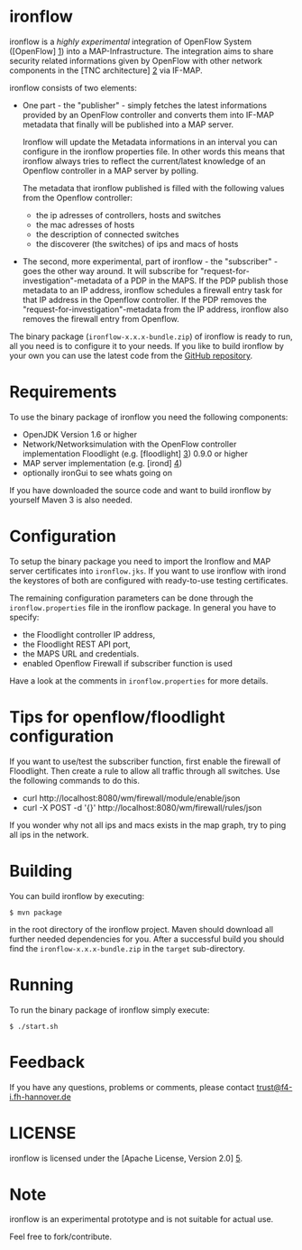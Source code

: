 ironflow
=======

ironflow is a *highly experimental* integration of OpenFlow
System ([OpenFlow] [1]) into a MAP-Infrastructure. The integration
aims to share security related informations given by OpenFlow
with other network components in the [TNC architecture] [2]
via IF-MAP.

ironflow consists of two elements:

* One part - the "publisher" - simply fetches the latest informations provided by
  an OpenFlow controller and converts them into IF-MAP metadata that finally will
  be published into a MAP server.
  
  Ironflow will update the Metadata informations in an interval you can configure
  in the ironflow properties file. 
  In other words this means that ironflow always tries to reflect the current/latest
  knowledge of an Openflow controller in a MAP server by polling.
  
  The metadata that ironflow published is filled with the following
  values from the Openflow controller:
  - the ip adresses of controllers, hosts and switches
  - the mac adresses of hosts
  - the description of connected switches 
  - the discoverer (the switches) of ips and macs of hosts

* The second, more experimental, part of ironflow - the "subscriber" - goes the
  other way around.
  It will subscribe for "request-for-investigation"-metadata of a PDP in the MAPS.
  If the PDP publish those metadata to an IP address, ironflow schedules a firewall
  entry task for that IP address in the Openflow controller.
  If the PDP removes the "request-for-investigation"-metadata from the IP
  address, ironflow also removes the firewall entry from Openflow.

The binary package (`ironflow-x.x.x-bundle.zip`) of ironflow
is ready to run, all you need is to configure it to your needs.
If you like to build ironflow by your own you can use the
latest code from the [GitHub repository][githubrepo].


Requirements
============
To use the binary package of ironflow you need the following components:

* OpenJDK Version 1.6 or higher
* Network/Networksimulation with the OpenFlow controller implementation 
  Floodlight (e.g. [floodlight] [3]) 0.9.0 or higher
* MAP server implementation (e.g. [irond] [4])
* optionally ironGui to see whats going on

If you have downloaded the source code and want to build ironflow by
yourself Maven 3 is also needed.


Configuration
=============
To setup the binary package you need to import the Ironflow and MAP server
certificates into `ironflow.jks`.
If you want to use ironflow with irond the keystores of both are configured 
with ready-to-use testing certificates.

The remaining configuration parameters can be done through the
`ironflow.properties` file in the ironflow package.
In general you have to specify:

* the Floodlight controller IP address,
* the Floodlight REST API port,
* the MAPS URL and credentials.
* enabled Openflow Firewall if subscriber function is used

Have a look at the comments in `ironflow.properties` for more details.

Tips for openflow/floodlight configuration
==========================================

If you want to use/test the subscriber function, first enable the firewall 
of Floodlight. Then create a rule to allow all traffic through all switches.
Use the following commands to do this.

* curl http://localhost:8080/wm/firewall/module/enable/json
* curl -X POST -d '{}' http://localhost:8080/wm/firewall/rules/json

If you wonder why not all ips and macs exists in the map graph, 
try to ping all ips in the network.

Building
========
You can build ironflow by executing:

	$ mvn package

in the root directory of the ironflow project.
Maven should download all further needed dependencies for you. After a successful
build you should find the `ironflow-x.x.x-bundle.zip` in the `target` sub-directory.


Running
=======
To run the binary package of ironflow simply execute:

	$ ./start.sh


Feedback
========
If you have any questions, problems or comments, please contact
	<trust@f4-i.fh-hannover.de>


LICENSE
=======
ironflow is licensed under the [Apache License, Version 2.0] [5].


Note
====

ironflow is an experimental prototype and is not suitable for actual use.

Feel free to fork/contribute.


[1]: https://www.opennetworking.org/sdn-resources/onf-specifications/openflow
[2]: http://www.trustedcomputinggroup.org/developers/trusted_network_connect
[3]: http://www.projectfloodlight.org/floodlight/
[4]: https://github.com/trustathsh
[5]: http://www.apache.org/licenses/LICENSE-2.0.html
[githubrepo]: https://github.com/trustathsh/ironflow
